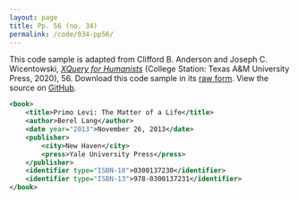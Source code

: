 ```yaml
---
layout: page
title: Pp. 56 (no. 34)
permalink: /code/034-pp56/
---
```


This code sample is adapted from Clifford B. Anderson and Joseph C. Wicentowski, 
[_XQuery for Humanists_](/) (College Station: Texas A&M University Press, 2020), 56. 
Download this code sample in its [raw form](/code/034-pp56/034-pp56.xml).
View the source on [GitHub](https://github.com/coding4humanists/xquery4humanists/blob/master/code/034-pp56/034-pp56.xml).

```xml
<book>
    <title>Primo Levi: The Matter of a Life</title>
    <author>Berel Lang</author>
    <date year="2013">November 26, 2013</date>
    <publisher>
        <city>New Haven</city>
        <press>Yale University Press</press>
    </publisher>
    <identifier type="ISBN-10">0300137230</identifier>
    <identifier type="ISBN-13">978-0300137231</identifier>
</book>
```  
